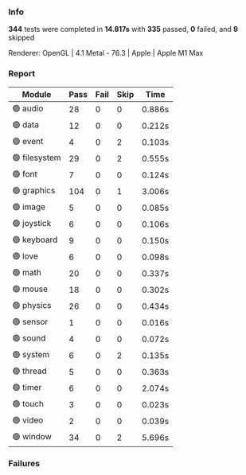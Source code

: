 <!-- PASSED 335 || FAILED 0 || SKIPPED 9 || TIME 14.817 -->

### Info
**344** tests were completed in **14.817s** with **335** passed, **0** failed, and **9** skipped

Renderer: OpenGL | 4.1 Metal - 76.3 | Apple | Apple M1 Max

### Report
| Module                | Pass | Fail | Skip | Time   |
| --------------------- | ------ | ------ | ------- | ------ |
| 🟢 audio | 28 | 0 | 0 | 0.886s |
| 🟢 data | 12 | 0 | 0 | 0.212s |
| 🟢 event | 4 | 0 | 2 | 0.103s |
| 🟢 filesystem | 29 | 0 | 2 | 0.555s |
| 🟢 font | 7 | 0 | 0 | 0.124s |
| 🟢 graphics | 104 | 0 | 1 | 3.006s |
| 🟢 image | 5 | 0 | 0 | 0.085s |
| 🟢 joystick | 6 | 0 | 0 | 0.106s |
| 🟢 keyboard | 9 | 0 | 0 | 0.150s |
| 🟢 love | 6 | 0 | 0 | 0.098s |
| 🟢 math | 20 | 0 | 0 | 0.337s |
| 🟢 mouse | 18 | 0 | 0 | 0.302s |
| 🟢 physics | 26 | 0 | 0 | 0.434s |
| 🟢 sensor | 1 | 0 | 0 | 0.016s |
| 🟢 sound | 4 | 0 | 0 | 0.072s |
| 🟢 system | 6 | 0 | 2 | 0.135s |
| 🟢 thread | 5 | 0 | 0 | 0.363s |
| 🟢 timer | 6 | 0 | 0 | 2.074s |
| 🟢 touch | 3 | 0 | 0 | 0.023s |
| 🟢 video | 2 | 0 | 0 | 0.039s |
| 🟢 window | 34 | 0 | 2 | 5.696s |

### Failures

